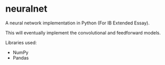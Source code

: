 # neuralnet
A neural network implementation in Python (For IB Extended Essay).

This will eventually implement the convolutional and feedforward models.

Libraries used:

- NumPy
- Pandas
